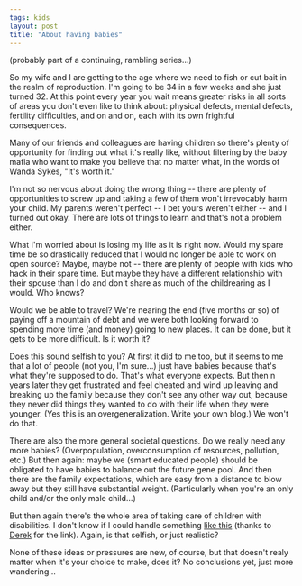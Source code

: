 ```yaml
---
tags: kids
layout: post
title: "About having babies"
---
```




(probably part of a continuing, rambling series...)

<p>So my wife and I are getting to the age where we need to fish or cut bait in the realm of reproduction. I'm going to be 34 in a few weeks and she just turned 32. At this point every year you wait means greater risks in all sorts of areas you don't even like to think about: physical defects, mental defects, fertility difficulties, and on and on, each with its own frightful consequences.</p>

<p>Many of our friends and colleagues are having children so there's plenty of opportunity for finding out what it's really like, without filtering by the baby mafia who want to make you believe that no matter what, in the words of Wanda Sykes, "It's worth it."</p>

<p>I'm not so nervous about doing the wrong thing -- there are plenty of opportunities to screw up and taking a few of them won't irrevocably harm your child. My parents weren't perfect -- I bet yours weren't either -- and I turned out okay. There are lots of things to learn and that's not a problem either.</p>

<p>What I'm worried about is losing my life as it is right now. Would my spare time be so drastically reduced that I would no longer be able to work on open source? Maybe, maybe not -- there are plenty of people with kids who hack in their spare time. But maybe they have a different relationship with their spouse than I do and don't share as much of the childrearing as I would. Who knows?</p>

<p>Would we be able to travel? We're nearing the end (five months or so) of paying off a mountain of debt and we were both looking forward to spending more time (and money) going to new places. It can be done, but it gets to be more difficult. Is it worth it?</p>

<p>Does this sound selfish to you? At first it did to me too, but it seems to me that a lot of people (not you, I'm sure...) just have babies because that's what they're supposed to do. That's what everyone expects. But then n years later they get frustrated and feel cheated and wind up leaving and breaking up the family because they don't see any other way out, because they never did things they wanted to do with their life when they were younger. (Yes this is an overgeneralization. Write your own blog.) We won't do that.</p>

<p>There are also the more general societal questions. Do we really need any more babies? (Overpopulation, overconsumption of resources, pollution, etc.) But then again: maybe we (smart educated people) should be obligated to have babies to balance out the future gene pool. And then there are the family expectations, which are easy from a distance to blow away but they still have substantial weight. (Particularly when you're an only child and/or the only male child...) </p>

<p>But then again there's the whole area of taking care of children with disabilities. I don't know if I could handle something <a href="http://www.enquirer.com/extremechoices/loc_extremeday10.html">like this</a> (thanks to <a href="http://www.thescooop.org/">Derek</a> for the link). Again, is that selfish, or just realistic?</p>

<p>None of these ideas or pressures are new, of course, but that doesn't realy matter when it's your choice to make, does it? No conclusions yet, just more wandering...</p>


